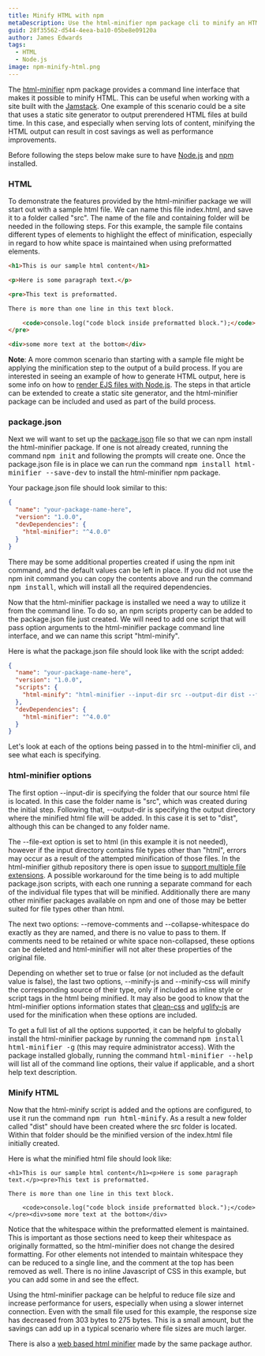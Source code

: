 ```yaml
---
title: Minify HTML with npm
metaDescription: Use the html-minifier npm package cli to minify an HTML file with npm package.json scripts and Node.js
guid: 28f35562-d544-4eea-ba10-05be8e09120a
author: James Edwards
tags:
  - HTML
  - Node.js
image: npm-minify-html.png
---
```


The [html-minifier](https://www.npmjs.com/package/html-minifier) npm package provides a command line interface that makes it possible to minify HTML. This can be useful when working with a site built with the [Jamstack](https://jamstack.org/). One example of this scenario could be a site that uses a static site generator to output prerendered HTML files at build time. In this case, and especially when serving lots of content, minifying the HTML output can result in cost savings as well as performance improvements.

Before following the steps below make sure to have [Node.js](https://nodejs.org/en/) and [npm](https://docs.npmjs.com/downloading-and-installing-node-js-and-npm) installed.

### HTML

To demonstrate the features provided by the html-minifier package we will start out with a sample html file. We can name this file index.html, and save it to a folder called "src". The name of the file and containing folder will be needed in the following steps. For this example, the sample file contains different types of elements to highlight the effect of minification, especially in regard to how white space is maintained when using preformatted elements.

```html
<h1>This is our sample html content</h1>

<p>Here is some paragraph text.</p>

<pre>This text is preformatted.

There is more than one line in this text block.

    <code>console.log("code block inside preformatted block.");</code>
</pre>

<div>some more text at the bottom</div>
```

**Note**: A more common scenario than starting with a sample file might be applying the minification step to the output of a build process. If you are interested in seeing an example of how to generate HTML output, here is some info on how to [render EJS files with Node.js](/ejs-render-file/). The steps in that article can be extended to create a static site generator, and the html-minifier package can be included and used as part of the build process.

### package.json

Next we will want to set up the [package.json](https://docs.npmjs.com/creating-a-package-json-file) file so that we can npm install the html-minifier package. If one is not already created, running the command <kbd>npm init</kbd> and following the prompts will create one. Once the package.json file is in place we can run the command <kbd>npm install html-minifier --save-dev</kbd> to install the html-minifier npm package.

Your package.json file should look similar to this:

```json
{
  "name": "your-package-name-here",
  "version": "1.0.0",
  "devDependencies": {
    "html-minifier": "^4.0.0"
  }
}
```

There may be some additional properties created if using the npm init command, and the default values can be left in place. If you did not use the npm init command you can copy the contents above and run the command <kbd>npm install</kbd>, which will install all the required dependencies.

Now that the html-minifier package is installed we need a way to utilize it from the command line. To do so, an npm scripts property can be added to the package.json file just created. We will need to add one script that will pass option arguments to the html-minifier package command line interface, and we can name this script "html-minify".

Here is what the package.json file should look like with the script added:

```json
{
  "name": "your-package-name-here",
  "version": "1.0.0",
  "scripts": {
    "html-minify": "html-minifier --input-dir src --output-dir dist --file-ext html --remove-comments --collapse-whitespace --minify-js true --minify-css true"
  },
  "devDependencies": {
    "html-minifier": "^4.0.0"
  }
}
```

Let's look at each of the options being passed in to the html-minifier cli, and see what each is specifying.

### html-minifier options

The first option --input-dir is specifying the folder that our source html file is located. In this case the folder name is "src", which was created during the initial step. Following that, --output-dir is specifying the output directory where the minified html file will be added. In this case it is set to "dist", although this can be changed to any folder name.

The --file-ext option is set to html (in this example it is not needed), however if the input directory contains file types other than "html", errors may occur as a result of the attempted minification of those files. In the html-minifier github repository there is open issue to [support multiple file extensions](https://github.com/kangax/html-minifier/pull/1026). A possible workaround for the time being is to add multiple package.json scripts, with each one running a separate command for each of the individual file types that will be minified. Additionally there are many other minifier packages available on npm and one of those may be better suited for file types other than html.

The next two options: --remove-comments and --collapse-whitespace do exactly as they are named, and there is no value to pass to them. If comments need to be retained or white space non-collapsed, these options can be deleted and html-minifier will not alter these properties of the original file.

Depending on whether set to true or false (or not included as the default value is false), the last two options, --minify-js and --minify-css will minify the corresponding source of their type, only if included as inline style or script tags in the html being minified. It may also be good to know that the html-minifier options information states that [clean-css](https://www.npmjs.com/package/clean-css) and [uglify-js](https://www.npmjs.com/package/uglify-js) are used for the minification when these options are included.

To get a full list of all the options supported, it can be helpful to globally install the html-minifier package by running the command <kbd>npm install html-minifier -g</kbd> (this may require administrator access). With the package installed globally, running the command <kbd>html-minifier --help</kbd> will list all of the command line options, their value if applicable, and a short help text description.

### Minify HTML

Now that the html-minify script is added and the options are configured, to use it run the command <kbd>npm run html-minify</kbd>. As a result a new folder called "dist" should have been created where the src folder is located. Within that folder should be the minified version of the index.html file initially created.

Here is what the minified html file should look like:

```
<h1>This is our sample html content</h1><p>Here is some paragraph text.</p><pre>This text is preformatted.

There is more than one line in this text block.

    <code>console.log("code block inside preformatted block.");</code>
</pre><div>some more text at the bottom</div>
```

Notice that the whitespace within the preformatted element is maintained. This is important as those sections need to keep their whitespace as originally formatted, so the html-minifier does not change the desired formatting. For other elements not intended to maintain whitespace they can be reduced to a single line, and the comment at the top has been removed as well. There is no inline Javascript of CSS in this example, but you can add some in and see the effect.

Using the html-minifier package can be helpful to reduce file size and increase performance for users, especially when using a slower internet connection. Even with the small file used for this example, the response size has decreased from 303 bytes to 275 bytes. This is a small amount, but the savings can add up in a typical scenario where file sizes are much larger.

There is also a [web based html minifier](http://kangax.github.io/html-minifier/) made by the same package author.

